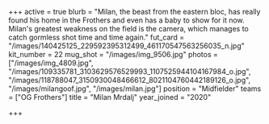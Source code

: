 +++
active = true
blurb = "Milan, the beast from the eastern bloc, has really found his home in the Frothers and even has a baby to show for it now. Milan's greatest weakness on the field is the camera, which manages to catch gormless shot time and time again."
fut_card = "/images/140425125_229592395312499_461170547563256035_n.jpg"
kit_number = 22
mug_shot = "/images/img_9506.jpg"
photos = ["/images/img_4809.jpg", "/images/109335781_3103629576529993_1107525944104167984_o.jpg", "/images/118788047_3150930048466612_8021104760442189126_o.jpg", "/images/milangoof.jpg", "/images/milan.jpg"]
position = "Midfielder"
teams = ["OG Frothers"]
title = "Milan Mrdalj"
year_joined = "2020"

+++
